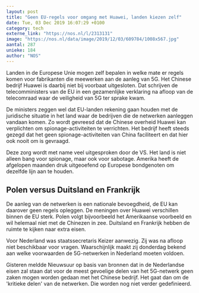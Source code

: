 ```yaml
---
layout: post
title: "Geen EU-regels voor omgang met Huawei, landen kiezen zelf"
date: Tue, 03 Dec 2019 16:07:29 +0100
category: tech
externe_link: "https://nos.nl/l/2313131"
image: "https://nos.nl/data/image/2019/12/03/609784/1008x567.jpg"
aantal: 287
unieke: 184
author: "NOS"
---
```


<p>Landen in de Europese Unie mogen zelf bepalen in welke mate er regels komen voor fabrikanten die meewerken aan de aanleg van 5G. Het Chinese bedrijf Huawei is daarbij niet bij voorbaat uitgesloten. Dat schrijven de telecomministers van de EU in een gezamenlijke verklaring na afloop van de telecomraad waar de veiligheid van 5G ter sprake kwam.</p>
<p>De ministers zeggen wel dat EU-landen rekening gaan houden met de juridische situatie in het land waar de bedrijven die de netwerken aanleggen vandaan komen. Zo wordt gevreesd dat de Chinese overheid Huawei kan verplichten om spionage-activiteiten te verrichten. Het bedrijf heeft steeds gezegd dat het geen spionage-activiteiten van China faciliteert en dat hier ook nooit om is gevraagd. </p>
<p>Deze zorg wordt met name veel uitgesproken door de VS. Het land is niet alleen bang voor spionage, maar ook voor sabotage. Amerika heeft de afgelopen maanden druk uitgeoefend op Europese bondgenoten om dezelfde lijn aan te houden.</p>
<h2>Polen versus Duitsland en Frankrijk</h2>
<p>De aanleg van de netwerken is een nationale bevoegdheid, de EU kan daarover geen regels opleggen. De meningen over Huawei verschillen binnen de EU sterk. Polen volgt bijvoorbeeld het Amerikaanse voorbeeld en wil helemaal niet met de Chinezen in zee. Duitsland en Frankrijk hebben de ruimte te kijken naar extra eisen.</p>
<p>Voor Nederland was staatssecretaris Keizer aanwezig. Zij was na afloop niet beschikbaar voor vragen. Waarschijnlijk maakt zij donderdag bekend aan welke voorwaarden de 5G-netwerken in Nederland moeten voldoen.</p>
<p>Gisteren meldde Nieuwsuur op basis van bronnen dat in de Nederlandse eisen zal staan dat voor de meest gevoelige delen van het 5G-netwerk geen zaken mogen worden gedaan met het Chinese bedrijf. Het gaat dan om de 'kritieke delen' van de netwerken. Die worden nog niet verder gedefinieerd.</p>

